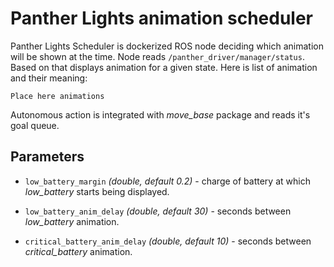 # Panther Lights animation scheduler

Panther Lights Scheduler is dockerized ROS node deciding which animation will be shown at the time. Node reads `/panther_driver/manager/status`. Based on that displays animation for a given state. Here is list of animation and their meaning:

```
Place here animations
```

Autonomous action is integrated with *move_base* package and reads it's goal queue.

## Parameters
- `low_battery_margin` *(double, default 0.2)* - charge of battery at which *low_battery* starts being displayed.
- `low_battery_anim_delay` *(double, default 30)* - seconds between *low_battery* animation.

- `critical_battery_anim_delay` *(double, default 10)* - seconds between *critical_battery* animation.



